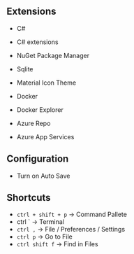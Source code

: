 ## Extensions

- C#
- C# extensions
- NuGet Package Manager

- Sqlite

- Material Icon Theme

- Docker
- Docker Explorer
- Azure Repo
- Azure App Services 

## Configuration

- Turn on Auto Save

## Shortcuts

- `ctrl + shift + p` -> Command Pallete
- ctrl ` -> Terminal
- `ctrl ,` -> File / Preferences / Settings 
- `ctrl p` -> Go to File
- `ctrl shift f` -> Find in Files